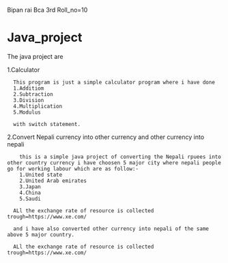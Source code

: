 Bipan rai
Bca 3rd 
Roll_no=10


# Java_project
The java project are

1.Calculator
    
      This program is just a simple calculator program where i have done 
      1.Additiom
      2.Subtraction
      3.Division 
      4.Multiplication
      5.Modulus

      with switch statement.

2.Convert Nepali currency into other currency and other currency into nepali
       
        this is a simple java project of converting the Nepali rpuees into other country currency i have choosen 5 major city where nepali people go for working labour which are as follow:-
        1.United state
        2.United Arab emirates
        3.Japan
        4.China
        5.Saudi

      ALl the exchange rate of resource is collected trough=https://www.xe.com/

      and i have also converted other currency into nepali of the same above 5 major country.

      ALl the exchange rate of resource is collected trough=https://www.xe.com/
